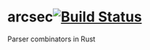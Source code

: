 arcsec[![Build Status](https://secure.travis-ci.org/jroesch/Tweak.png)](http://travis-ci.org/jroesch/arcsec)
======

Parser combinators in Rust
